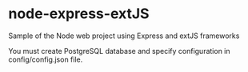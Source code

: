 # node-express-extJS
Sample of the Node web project using Express and extJS frameworks

You must create PostgreSQL database and specify configuration in config/config.json file.
